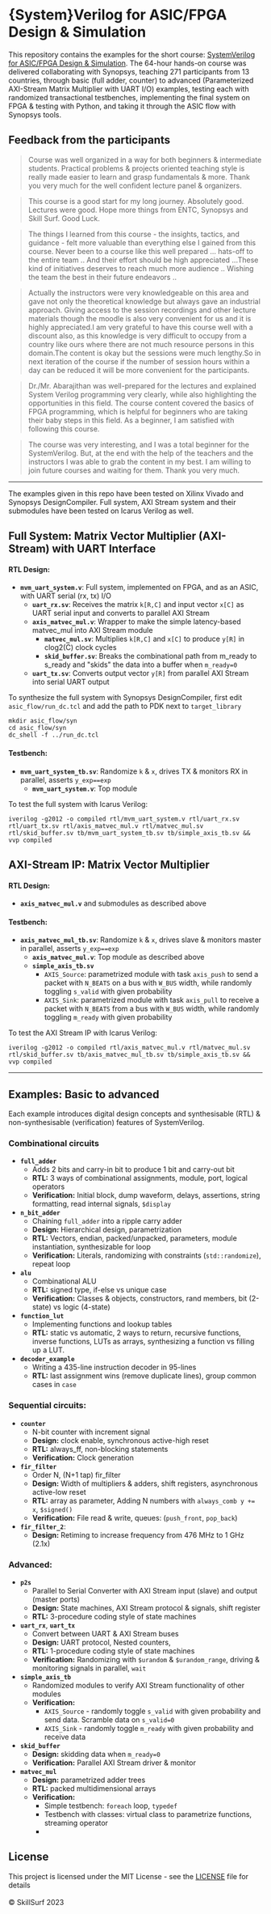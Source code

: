 # {System}Verilog for ASIC/FPGA Design & Simulation

This repository contains the examples for the short course: [SystemVerilog for ASIC/FPGA Design & Simulation](https://www.skillsurf.lk/verilog-for-ASIC-FPGA-design-simulation). The 64-hour hands-on course was delivered collaborating with Synopsys, teaching 271 participants from 13 countries, through basic (full adder, counter) to advanced (Parameterized AXI-Stream Matrix Multiplier with UART I/O) examples, testing each with randomized transactional testbenches, implementing the final system on FPGA \& testing with Python, and taking it through the ASIC flow with Synopsys tools.

## Feedback from the participants

> Course was well organized in a way for both beginners & intermediate students. Practical problems & projects oriented teaching style is really made easier to learn and grasp fundamentals & more. Thank you very much for the well confident lecture panel & organizers.

> This course is a good start for my long journey. Absolutely good. Lectures were good. Hope more things from ENTC, Synopsys and Skill Surf. Good Luck.

> The things I learned from this course - the insights, tactics, and guidance - felt more valuable than everything else I gained from this course. Never been to a course like this well prepared ...  hats-off to the entire team .. And their effort should be high appreciated ...These kind of initiatives deserves  to reach much more audience .. Wishing the team the best in their future endeavors ..

> Actually the instructors were very knowledgeable on this area and gave not only the theoretical knowledge but always gave an industrial approach. Giving access to the session recordings and other lecture materials though the moodle is also very convenient for us and it is highly appreciated.I am very grateful to have this course well with a discount also, as this knowledge is very difficult to occupy from a country like ours where there are not much resource persons in this domain.The content is okay but the sessions were much lengthy.So in next iteration of the course if the number of session hours within a day can be reduced it will be more convenient for the participants.

> Dr./Mr. Abarajithan was well-prepared for the lectures and explained System Verilog programming very clearly, while also highlighting the opportunities in this field. The course content covered the basics of FPGA programming, which is helpful for beginners who are taking their baby steps in this field. As a beginner, I am satisfied with following this course.

> The course was very interesting, and I was a total beginner for the SystemVerilog. But, at the end with the help of the teachers and the instructors I was able to grab the content in my best. I am willing to join future courses and waiting for them. Thank you very much.



---


The examples given in this repo have been tested on Xilinx Vivado and Synopsys DesignCompiler. Full system, AXI Stream system and their submodules have been tested on Icarus Verilog as well.  

## Full System: Matrix Vector Multiplier (AXI-Stream) with UART Interface

#### RTL **Design:**

- **`mvm_uart_system.v`**: Full system, implemented on FPGA, and as an ASIC, with UART serial (rx, tx) I/O
  - **`uart_rx.sv`**: Receives the matrix `k[R,C]` and input vector `x[C]` as UART serial input and converts to parallel AXI Stream
  - **`axis_matvec_mul.v`**: Wrapper to make the simple latency-based matvec_mul into AXI Stream module
    - **`matvec_mul.sv`**: Multiplies `k[R,C]` and `x[C]` to produce `y[R]` in clog2(C) clock cycles 
    - **`skid_buffer.sv`**: Breaks the combinational path from m_ready to s_ready and "skids" the data into a buffer when `m_ready=0`
  - **`uart_tx.sv`**: Converts output vector `y[R]` from parallel AXI Stream into serial UART output

To synthesize the full system with Synopsys DesignCompiler, first edit `asic_flow/run_dc.tcl` and add the path to PDK next to `target_library`

```
mkdir asic_flow/syn
cd asic_flow/syn
dc_shell -f ../run_dc.tcl
```


#### Testbench:

- **`mvm_uart_system_tb.sv`**: Randomize `k` & `x`, drives TX & monitors RX in parallel, asserts `y_exp==exp`
  - **`mvm_uart_system.v`**: Top module
  
To test the full system with Icarus Verilog:
```
iverilog -g2012 -o compiled rtl/mvm_uart_system.v rtl/uart_rx.sv rtl/uart_tx.sv rtl/axis_matvec_mul.v rtl/matvec_mul.sv rtl/skid_buffer.sv tb/mvm_uart_system_tb.sv tb/simple_axis_tb.sv && vvp compiled
```
  
## AXI-Stream IP: Matrix Vector Multiplier

#### RTL **Design:** 
- **`axis_matvec_mul.v`** and submodules as described above

#### Testbench:

- **`axis_matvec_mul_tb.sv`**: Randomize `k` & `x`, drives slave & monitors master in parallel, asserts `y_exp==exp`
  - **`axis_matvec_mul.v`**: Top module as described above
  - **`simple_axis_tb.sv`**
    - `AXIS_Source`: parametrized module with task `axis_push` to send a packet with `N_BEATS` on a bus with `W_BUS` width, while randomly toggling `s_valid` with given probability
    - `AXIS_Sink`: parametrized module with task `axis_pull` to receive a packet with `N_BEATS` from a bus with `W_BUS` width, while randomly toggling `m_ready` with given probability 

To test the AXI Stream IP with Icarus Verilog:
```
iverilog -g2012 -o compiled rtl/axis_matvec_mul.v rtl/matvec_mul.sv rtl/skid_buffer.sv tb/axis_matvec_mul_tb.sv tb/simple_axis_tb.sv && vvp compiled
```

---


## Examples: Basic to advanced

Each example introduces digital design concepts and synthesisable (RTL) & non-synthesisable (verification) features of SystemVerilog.

### Combinational circuits
- **`full_adder`**
  - Adds 2 bits and carry-in bit to produce 1 bit and carry-out bit
  - **RTL:** 3 ways of combinational assignments, module, port, logical operators
  - **Verification:** Initial block, dump waveform, delays, assertions, string formatting, read internal signals, `$display`
- **`n_bit_adder`** 
  - Chaining `full_adder` into a ripple carry adder
  - **Design:** Hierarchical design, parametrization
  - **RTL:** Vectors, endian, packed/unpacked, parameters, module instantiation, synthesizable for loop
  - **Verification:** Literals, randomizing with constraints (`std::randomize`), repeat loop
- **`alu`**
  - Combinational ALU
  - **RTL:** signed type, if-else vs unique case
  - **Verification:** Classes & objects, constructors, rand members, bit (2-state) vs logic (4-state)
- **`function_lut`**
  - Implementing functions and lookup tables 
  - **RTL:** static vs automatic, 2 ways to return, recursive functions, inverse functions, LUTs as arrays, synthesizing a function vs filling up a LUT.
- **`decoder_example`**
  - Writing a 435-line instruction decoder in 95-lines
  - **RTL:** last assignment wins (remove duplicate lines), group common cases in `case`
    
### Sequential circuits:

- **`counter`**
  - N-bit counter with increment signal
  - **Design:** clock enable, synchronous active-high reset
  - **RTL:** always_ff, non-blocking statements
  - **Verification:** Clock generation
- **`fir_filter`**
  - Order N, (N+1 tap) fir_filter
  - **Design:** Width of multipliers & adders, shift registers, asynchronous active-low reset
  - **RTL:** array as parameter, Adding N numbers with `always_comb y += x`, `$signed()`
  - **Verification:** File read & write, queues: (`push_front`, `pop_back`) 
- **`fir_filter_2`**: 
  - **Design:** Retiming to increase frequency from 476 MHz to 1 GHz (2.1x)

### Advanced:

- **`p2s`**
  - Parallel to Serial Converter with AXI Stream input (slave) and output (master ports)
  - **Design:** State machines, AXI Stream protocol & signals, shift register
  - **RTL:** 3-procedure coding style of state machines
- **`uart_rx`**, **`uart_tx`**
  - Convert between UART & AXI Stream buses
  - **Design:** UART protocol, Nested counters, 
  - **RTL:** 1-procedure coding style of state machines
  - **Verification:** Randomizing with `$urandom` & `$urandom_range`, driving & monitoring signals in parallel, `wait`
- **`simple_axis_tb`**
  - Randomized modules to verify AXI Stream functionality of other modules
  - **Verification:** 
    - `AXIS_Source` - randomly toggle `s_valid` with given probability and send data. Scramble data on `s_valid=0`
    - `AXIS_Sink` - randomly toggle `m_ready` with given probability and receive data
- **`skid_buffer`**
  - **Design:** skidding data when `m_ready=0`
  - **Verification:** Parallel AXI Stream driver & monitor
- **`matvec_mul`**
  - **Design:** parametrized adder trees
  - **RTL:** packed multidimensional arrays
  - **Verification:** 
    - Simple testbench: `foreach` loop, `typedef`
    - Testbench with classes: virtual class to parametrize functions, streaming operator
    - 
## License
This project is licensed under the MIT License - see the [LICENSE](https://github.com/SkillSurf/systemverilog/blob/master/LICENSE) file for details
<br />
<br />
© SkillSurf 2023
